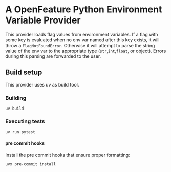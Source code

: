 # A OpenFeature Python Environment Variable Provider

This provider loads flag values from environment variables.
If a flag with some key is evaluated when no env var named after this key exists, it will throw a `FlagNotFoundError`.
Otherwise it will attempt to parse the string value of the env var to the appropriate type (`str`,`int`,`float`, or object).
Errors during this parsing are forwarded to the user.

## Build setup

This provider uses uv as build tool.

### Building

```shell
uv build
```

### Executing tests

```shell
uv run pytest
```

#### pre commit hooks

Install the pre commit hooks that ensure proper formatting:

```shell
uvx pre-commit install
```
